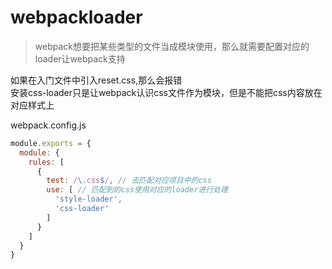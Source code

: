 # webpackloader
> webpack想要把某些类型的文件当成模块使用，那么就需要配置对应的loader让webpack支持

如果在入门文件中引入reset.css,那么会报错  
安装css-loader只是让webpack认识css文件作为模块，但是不能把css内容放在对应样式上

webpack.config.js
```javascript
module.exports = {
  module: {
    rules: [
      {
        test: /\.css$/, // 去匹配对应项目中的css
        use: [ // 匹配到的css使用对应的loader进行处理
          'style-loader', 
          'css-loader'
        ]
      }
    ]
  }
}
```